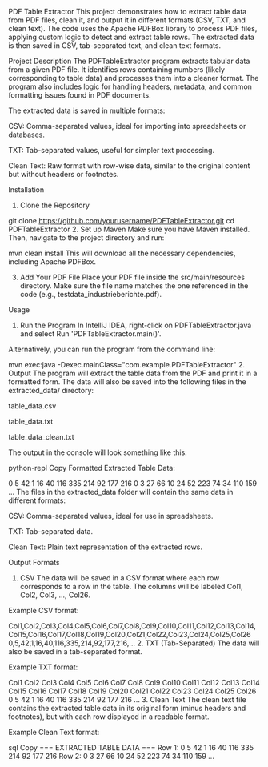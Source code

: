 PDF Table Extractor
This project demonstrates how to extract table data from PDF files, clean it, and output it in different formats (CSV, TXT, and clean text). The code uses the Apache PDFBox library to process PDF files, applying custom logic to detect and extract table rows. The extracted data is then saved in CSV, tab-separated text, and clean text formats.


Project Description
The PDFTableExtractor program extracts tabular data from a given PDF file. It identifies rows containing numbers (likely corresponding to table data) and processes them into a cleaner format. The program also includes logic for handling headers, metadata, and common formatting issues found in PDF documents.

The extracted data is saved in multiple formats:

CSV: Comma-separated values, ideal for importing into spreadsheets or databases.

TXT: Tab-separated values, useful for simpler text processing.

Clean Text: Raw format with row-wise data, similar to the original content but without headers or footnotes.

Installation
1. Clone the Repository

git clone https://github.com/yourusername/PDFTableExtractor.git
cd PDFTableExtractor
2. Set up Maven
Make sure you have Maven installed. Then, navigate to the project directory and run:


mvn clean install
This will download all the necessary dependencies, including Apache PDFBox.

3. Add Your PDF File
Place your PDF file inside the src/main/resources directory. Make sure the file name matches the one referenced in the code (e.g., testdata_industrieberichte.pdf).

Usage
1. Run the Program
In IntelliJ IDEA, right-click on PDFTableExtractor.java and select Run 'PDFTableExtractor.main()'.

Alternatively, you can run the program from the command line:


mvn exec:java -Dexec.mainClass="com.example.PDFTableExtractor"
2. Output
The program will extract the table data from the PDF and print it in a formatted form. The data will also be saved into the following files in the extracted_data/ directory:

table_data.csv

table_data.txt

table_data_clean.txt

The output in the console will look something like this:

python-repl
Copy
Formatted Extracted Table Data:

0 5 42 1 16 40 116 335 214 92 177 216
0 3 27 66 10 24 52 223 74 34 110 159
...
The files in the extracted_data folder will contain the same data in different formats:

CSV: Comma-separated values, ideal for use in spreadsheets.

TXT: Tab-separated data.

Clean Text: Plain text representation of the extracted rows.

Output Formats
1. CSV
The data will be saved in a CSV format where each row corresponds to a row in the table. The columns will be labeled Col1, Col2, Col3, ..., Col26.

Example CSV format:


Col1,Col2,Col3,Col4,Col5,Col6,Col7,Col8,Col9,Col10,Col11,Col12,Col13,Col14,Col15,Col16,Col17,Col18,Col19,Col20,Col21,Col22,Col23,Col24,Col25,Col26
0,5,42,1,16,40,116,335,214,92,177,216,...
2. TXT (Tab-Separated)
The data will also be saved in a tab-separated format.

Example TXT format:


Col1	Col2	Col3	Col4	Col5	Col6	Col7	Col8	Col9	Col10	Col11	Col12	Col13	Col14	Col15	Col16	Col17	Col18	Col19	Col20	Col21	Col22	Col23	Col24	Col25	Col26
0	5	42	1	16	40	116	335	214	92	177	216	...
3. Clean Text
The clean text file contains the extracted table data in its original form (minus headers and footnotes), but with each row displayed in a readable format.

Example Clean Text format:

sql
Copy
=== EXTRACTED TABLE DATA ===
Row 1: 0 5 42 1 16 40 116 335 214 92 177 216
Row 2: 0 3 27 66 10 24 52 223 74 34 110 159
...
